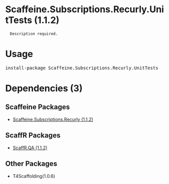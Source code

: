 ﻿Scaffeine.Subscriptions.Recurly.UnitTests (1.1.2)
======

      Description required.
    
Usage
======
<pre>install-package Scaffeine.Subscriptions.Recurly.UnitTests</pre>
Dependencies (3)
=====

Scaffeine Packages
------
* [Scaffeine.Subscriptions.Recurly (1.1.2)](https://github.com/wcpro/Scaffeine/tree/master/src/Scaffeine.Subscriptions.Recurly)

ScaffR Packages
------
* [ScaffR.QA (1.1.2)](https://github.com/wcpro/ScaffR/tree/master/src/ScaffR.QA)

Other Packages
------
* T4Scaffolding(1.0.6)
